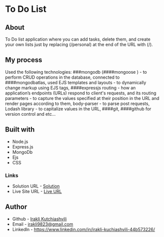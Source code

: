 # To Do List


## About

To Do list application where you can add tasks, delete them, and create your own lists just by replacing (/personal)
at the end of the URL with (/<yourkeyword>).


## My process

Used the following technologies: ###mongodb (####mongoose ) - to perform CRUD operations in the database, connected to ####mongodbatlas,
used EJS templates and layouts - to dynamically change markup using EJS tags, ####expressjs routing - how an application’s endpoints (URLs)
respond to client's requests, and its routing parameters - to capture the values specified at their position in the URL and render pages according to them,
body-parser - to parse post requests, Lodash library - to capitalize values in the URL, ####git, ####github for version control and etc...

## Built with

* Node.js
* Express.js
* MongoDb
* Ejs
* CSS

### Links

* Solution URL - [Solution](https://github.com/iraklikutchiashvili/Node-ToDoList)
* Live Site URL - [Live URL](https://lively-pig-dungarees.cyclic.app/Personal)

## Author

* Github - [Irakli Kutchiashvili](https://github.com/iraklikutchiashvili)
* Email - irakli9823@gmail.com
* Linkedln - https://www.linkedin.com/in/irakli-kuchiashvili-44b573226/


